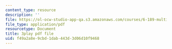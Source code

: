 ```yaml
---
content_type: resource
description: ''
file: https://ol-ocw-studio-app-qa.s3.amazonaws.com/courses/6-189-multicore-programming-primer-january-iap-2007/f49a2a8e9cbd1dab443d3d06d10f9468_UJji2L8XFZQ.pdf
file_type: application/pdf
resourcetype: Document
title: 3play pdf file
uid: f49a2a8e-9cbd-1dab-443d-3d06d10f9468
---
```


